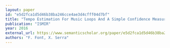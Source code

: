 ```yaml
---
layout: paper
id: "e5d2fca1d5d46b38ba246cce4ae3d4cfff04d7bf"
title: "Tempo Estimation For Music Loops And A Simple Confidence Measure"
publication: "ISMIR"
year: 2016
external_url: https://www.semanticscholar.org/paper/e5d2fca1d5d46b38ba246cce4ae3d4cfff04d7bf
authors: "F. Font, X. Serra"
---
```

